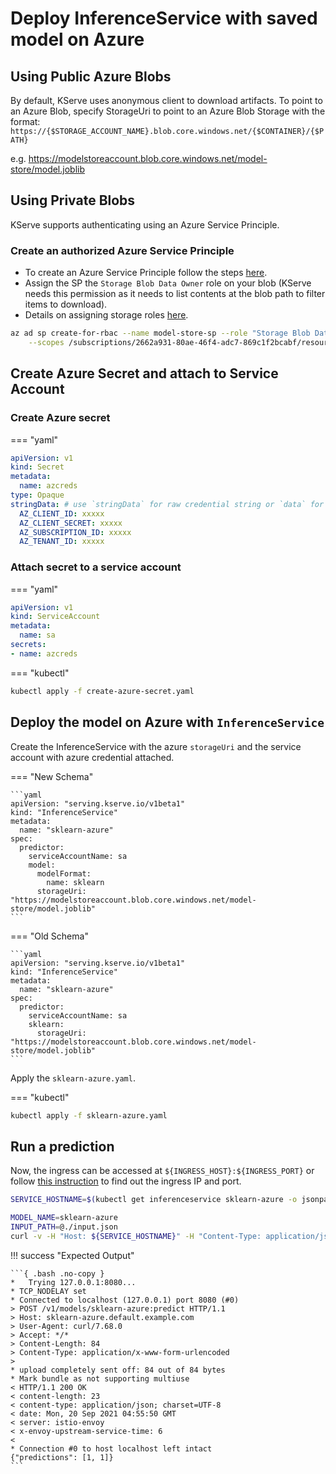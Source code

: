 
# Deploy InferenceService with saved model on Azure

## Using Public Azure Blobs

By default, KServe uses anonymous client to download artifacts. To point to an Azure Blob, specify StorageUri to point to an Azure Blob Storage with the format:
```https://{$STORAGE_ACCOUNT_NAME}.blob.core.windows.net/{$CONTAINER}/{$PATH}```

e.g. https://modelstoreaccount.blob.core.windows.net/model-store/model.joblib


## Using Private Blobs

KServe supports authenticating using an Azure Service Principle.

### Create an authorized Azure Service Principle

* To create an Azure Service Principle follow the steps [here](https://docs.microsoft.com/en-us/cli/azure/create-an-azure-service-principal-azure-cli?view=azure-cli-latest).
* Assign the SP the `Storage Blob Data Owner` role on your blob (KServe needs this permission as it needs to list contents at the blob path to filter items to download).
* Details on assigning storage roles [here](https://docs.microsoft.com/en-us/azure/storage/common/storage-auth-aad).

```bash
az ad sp create-for-rbac --name model-store-sp --role "Storage Blob Data Owner" \
    --scopes /subscriptions/2662a931-80ae-46f4-adc7-869c1f2bcabf/resourceGroups/cognitive/providers/Microsoft.Storage/storageAccounts/modelstoreaccount
```

## Create Azure Secret and attach to Service Account

### Create Azure secret
=== "yaml"
```yaml
apiVersion: v1
kind: Secret
metadata:
  name: azcreds
type: Opaque
stringData: # use `stringData` for raw credential string or `data` for base64 encoded string
  AZ_CLIENT_ID: xxxxx
  AZ_CLIENT_SECRET: xxxxx
  AZ_SUBSCRIPTION_ID: xxxxx
  AZ_TENANT_ID: xxxxx
```

### Attach secret to a service account
=== "yaml"
```yaml
apiVersion: v1
kind: ServiceAccount
metadata:
  name: sa
secrets:
- name: azcreds
```

=== "kubectl"
```bash
kubectl apply -f create-azure-secret.yaml
```

## Deploy the model on Azure with `InferenceService`

Create the InferenceService with the azure `storageUri` and the service account with azure credential attached.

=== "New Schema"

    ```yaml
    apiVersion: "serving.kserve.io/v1beta1"
    kind: "InferenceService"
    metadata:
      name: "sklearn-azure"
    spec:
      predictor:
        serviceAccountName: sa
        model:
          modelFormat:
            name: sklearn
          storageUri: "https://modelstoreaccount.blob.core.windows.net/model-store/model.joblib"
    ```

=== "Old Schema"

    ```yaml
    apiVersion: "serving.kserve.io/v1beta1"
    kind: "InferenceService"
    metadata:
      name: "sklearn-azure"
    spec:
      predictor:
        serviceAccountName: sa
        sklearn:
          storageUri: "https://modelstoreaccount.blob.core.windows.net/model-store/model.joblib"
    ```

Apply the `sklearn-azure.yaml`.

=== "kubectl"
```bash
kubectl apply -f sklearn-azure.yaml
```

## Run a prediction

Now, the ingress can be accessed at `${INGRESS_HOST}:${INGRESS_PORT}` or follow [this instruction](../../../get_started/first_isvc.md#4-determine-the-ingress-ip-and-ports)
to find out the ingress IP and port.

```bash
SERVICE_HOSTNAME=$(kubectl get inferenceservice sklearn-azure -o jsonpath='{.status.url}' | cut -d "/" -f 3)

MODEL_NAME=sklearn-azure
INPUT_PATH=@./input.json
curl -v -H "Host: ${SERVICE_HOSTNAME}" -H "Content-Type: application/json" http://${INGRESS_HOST}:${INGRESS_PORT}/v1/models/$MODEL_NAME:predict -d $INPUT_PATH
```

!!! success "Expected Output"

    ```{ .bash .no-copy }
    *   Trying 127.0.0.1:8080...
    * TCP_NODELAY set
    * Connected to localhost (127.0.0.1) port 8080 (#0)
    > POST /v1/models/sklearn-azure:predict HTTP/1.1
    > Host: sklearn-azure.default.example.com
    > User-Agent: curl/7.68.0
    > Accept: */*
    > Content-Length: 84
    > Content-Type: application/x-www-form-urlencoded
    >
    * upload completely sent off: 84 out of 84 bytes
    * Mark bundle as not supporting multiuse
    < HTTP/1.1 200 OK
    < content-length: 23
    < content-type: application/json; charset=UTF-8
    < date: Mon, 20 Sep 2021 04:55:50 GMT
    < server: istio-envoy
    < x-envoy-upstream-service-time: 6
    <
    * Connection #0 to host localhost left intact
    {"predictions": [1, 1]}
    ```
